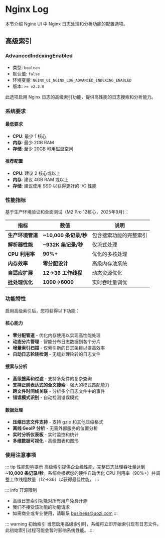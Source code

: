 # Nginx Log

本节介绍 Nginx UI 中 Nginx 日志处理和分析功能的配置选项。

## 高级索引

### AdvancedIndexingEnabled

- 类型: `boolean`
- 默认值: `false`
- 环境变量: `NGINX_UI_NGINX_LOG_ADVANCED_INDEXING_ENABLED`
- 版本: `>= v2.2.0`

此选项启用 Nginx 日志的高级索引功能，提供高性能的日志搜索和分析能力。

### 系统要求

#### 最低要求
- **CPU**: 最少 1 核心
- **内存**: 最少 2GB RAM
- **存储**: 至少 20GB 可用磁盘空间

#### 推荐配置
- **CPU**: 建议 2 核心或以上
- **内存**: 建议 4GB RAM 或以上
- **存储**: 建议使用 SSD 以获得更好的 I/O 性能

### 性能指标

基于生产环境验证和全面测试（M2 Pro 12核心，2025年9月）：

| 指标 | 数值 | 说明 |
|------|------|------|
| **生产环境管道** | **~10,000 条记录/秒** | 包含搜索功能的完整索引 |
| **解析器性能** | **~932K 条记录/秒** | 仅流式处理 |
| **CPU 利用率** | **90%+** | 优化的多核处理 |
| **内存效率** | **零分配设计** | 高级内存池系统 |
| **自适应扩展** | **12→36 工作线程** | 动态资源优化 |
| **批处理优化** | **1000→6000** | 实时吞吐量调优 |

### 功能特性

启用高级索引后，您将获得以下功能：

#### 核心能力
- **零分配管道** - 优化内存使用以实现高性能处理
- **动态分片管理** - 智能分布日志数据到各个分片
- **增量索引扫描** - 仅索引新的日志条目以提高效率
- **自动日志轮转检测** - 无缝处理轮转的日志文件

#### 搜索与分析
- **高级搜索和过滤** - 支持多条件的复杂查询
- **支持正则表达式的全文搜索** - 强大的模式匹配能力
- **跨文件时间线关联** - 分析多个日志文件中的事件
- **错误模式识别** - 自动检测错误模式

#### 数据处理
- **压缩日志文件支持** - 支持 gzip 和其他压缩格式
- **离线 GeoIP 分析** - 无需外部服务的位置分析
- **实时分析仪表板** - 实时监控和统计
- **多维数据可视化** - 高级图表和图形

### 使用注意事项

::: tip 性能影响提示
高级索引提供企业级性能，完整日志处理吞吐量达到 **~10,000 条记录/秒**。系统会根据您的硬件自动优化 CPU 利用率（90%+）并调整工作线程数量（12→36）以获得最佳性能。
:::

::: info 开源限制
- 高级日志索引功能对所有用户免费开源
- 我们不接受该功能的功能请求
- 如需商业或专业使用，请联系 business@uozi.com
:::

::: warning 初始索引
当您启用高级索引时，系统将立即开始索引现有日志文件。此初始索引过程可能会暂时影响系统性能。
:::
